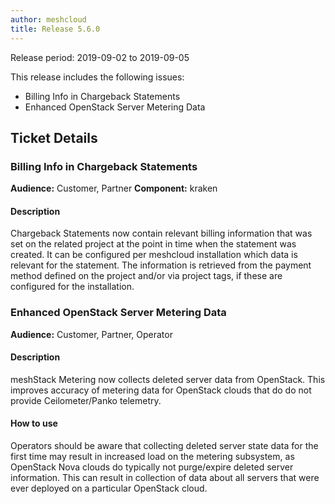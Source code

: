 ```yaml
---
author: meshcloud
title: Release 5.6.0
---
```


Release period: 2019-09-02 to 2019-09-05

This release includes the following issues:
* Billing Info in Chargeback Statements
* Enhanced OpenStack Server Metering Data
<!--truncate-->

## Ticket Details
### Billing Info in Chargeback Statements
**Audience:** Customer, Partner
**Component:** kraken


#### Description
Chargeback Statements now contain relevant billing information that was
set on the related project at the point in time when the statement was created. It can be
configured per meshcloud installation which data is relevant for the statement. The information
is retrieved from the payment method defined on the project and/or via project tags, if these
are configured for the installation.

### Enhanced OpenStack Server Metering Data
**Audience:** Customer, Partner, Operator


#### Description
meshStack Metering now collects deleted server data from OpenStack. This improves accuracy of metering data
for OpenStack clouds that do do not provide Ceilometer/Panko telemetry.

#### How to use
Operators should be aware that collecting deleted server state data for the first time may result in increased 
load on the metering subsystem, as OpenStack Nova clouds do typically not purge/expire deleted server information.
This can result in collection of data about all servers that were ever deployed on a particular OpenStack cloud.

